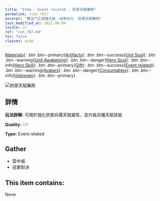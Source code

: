 ```yaml
---
title: "Item - Event related - 防禦天賦藥劑"
permalink: /con_787/
excerpt: "魔法门之英雄无敌：战争纪元  防禦天賦藥劑"
last_modified_at: 2021-08-04
locale: cn
ref: "con_787.md"
toc: false
classes: wide
---
```

 [Materials](/ItemsCN/){: .btn .btn--primary}[Artifacts](/ItemsCN/Artifacts/){: .btn .btn--success}[Unit Soul](/ItemsCN/UnitSoul/){: .btn .btn--warning}[Unit Awakening](/ItemsCN/UnitAwakening/){: .btn .btn--danger}[Hero Soul](/ItemsCN/HeroSoul/){: .btn .btn--info}[Hero Skill](/ItemsCN/HeroSkill/){: .btn .btn--primary}[Gift](/ItemsCN/Gift/){: .btn .btn--success}[Event related](/ItemsCN/Events/){: .btn .btn--warning}[Avatars](/ItemsCN/Avatars/){: .btn .btn--danger}[Consumables](/ItemsCN/Consumables/){: .btn .btn--info}[Unknown](/ItemsCN/Unknown/){: .btn .btn--primary}

 ![防禦天賦藥劑](/images/t/i_3045.png)

## 詳情
 **玩法詳解:** 可用於強化防禦兵團天賦屬性，並升級兵種天賦技能

 **Quality:** <span style="color: #DA70D6">OK</span>

 **Type:** Event related

## Gather

*    雲中城 
*    冠軍對決 

## This item contains:

  None

